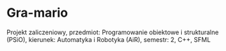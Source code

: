# Gra-mario
Projekt zaliczeniowy, przedmiot: Programowanie obiektowe i strukturalne (PSiO), kierunek: Automatyka i Robotyka (AiR), semestr: 2, C++, SFML
